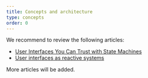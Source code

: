```yaml
---
title: Concepts and architecture
type: concepts
order: 0
---
```


We recommend to review the following articles:

- [User Interfaces You Can Trust with State Machines](https://medium.com/dailyjs/user-interfaces-you-can-trust-with-state-machines-49de7fa138a6) 
- [User interfaces as reactive systems](http://brucou.github.io/documentation/v1/contributed/User%20interfaces%20as%20reactive%20systems.html)

More articles will be added.
